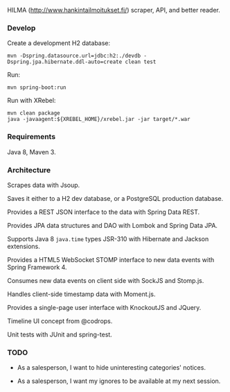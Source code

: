HILMA (http://www.hankintailmoitukset.fi/) scraper, API, and better reader.

### Develop

Create a development H2 database:

    mvn -Dspring.datasource.url=jdbc:h2:./devdb -Dspring.jpa.hibernate.ddl-auto=create clean test

Run:

    mvn spring-boot:run

Run with XRebel:

    mvn clean package
    java -javaagent:${XREBEL_HOME}/xrebel.jar -jar target/*.war

### Requirements

Java 8, Maven 3.


### Architecture

Scrapes data with Jsoup.

Saves it either to a H2 dev database, or a PostgreSQL production database.

Provides a REST JSON interface to the data with Spring Data REST.

Provides JPA data structures and DAO with Lombok and Spring Data JPA.

Supports Java 8 ``java.time`` types JSR-310 with Hibernate and Jackson extensions.

Provides a HTML5 WebSocket STOMP interface to new data events with Spring Framework 4.

Consumes new data events on client side with SockJS and Stomp.js.

Handles client-side timestamp data with Moment.js.

Provides a single-page user interface with KnockoutJS and JQuery.

Timeline UI concept from @codrops.

Unit tests with JUnit and spring-test.

### TODO

* As a salesperson, I want to hide uninteresting categories' notices.

* As a salesperson, I want my ignores to be available at my next session.


